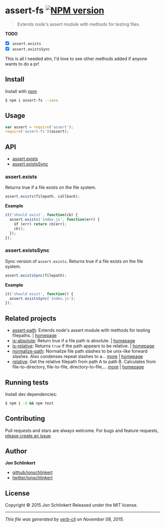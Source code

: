 # assert-fs [![NPM version](https://badge.fury.io/js/assert-fs.svg)](http://badge.fury.io/js/assert-fs)

> Extends node's assert module with methods for testing files.

**TODO**

* [x] `assert.exists`
* [x] `assert.existsSync`

This is all I needed atm, I'd love to see other methods added if anyone wants to do a pr!

## Install

Install with [npm](https://www.npmjs.com/)

```sh
$ npm i assert-fs --save
```

## Usage

```js
var assert = require('assert');
require('assert-fs')(assert);
```

## API

* [assert.exists](#assertexists)
* [assert.existsSync](#assertexistsSync)

### assert.exists

Returns true if a file exists on the file system.

```js
assert.exists(filepath, callback);
```

**Example**

```js
it('should exist', function(cb) {
  assert.exists('index.js', function(err) {
    if (err) return cb(err);
    cb();
  });
});
```

### assert.existsSync

Sync version of `assert.exists`. Returns true if a file exists on the file system.

```js
assert.existsSync(filepath);
```

**Example**

```js
it('should exist', function() {
  assert.existsSync('index.js');
});
```

## Related projects

* [assert-path](https://www.npmjs.com/package/assert-path): Extends node's assert module with methods for testing filepaths. | [homepage](https://github.com/jonschlinkert/assert-path)
* [is-absolute](https://www.npmjs.com/package/is-absolute): Return true if a file path is absolute. | [homepage](https://github.com/jonschlinkert/is-absolute)
* [is-relative](https://www.npmjs.com/package/is-relative): Returns `true` if the path appears to be relative. | [homepage](https://github.com/jonschlinkert/is-relative)
* [normalize-path](https://www.npmjs.com/package/normalize-path): Normalize file path slashes to be unix-like forward slashes. Also condenses repeat slashes to a… [more](https://www.npmjs.com/package/normalize-path) | [homepage](https://github.com/jonschlinkert/normalize-path)
* [relative](https://www.npmjs.com/package/relative): Get the relative filepath from path A to path B. Calculates from file-to-directory, file-to-file, directory-to-file,… [more](https://www.npmjs.com/package/relative) | [homepage](https://github.com/jonschlinkert/relative#readme)

## Running tests

Install dev dependencies:

```sh
$ npm i -d && npm test
```

## Contributing

Pull requests and stars are always welcome. For bugs and feature requests, [please create an issue](https://github.com/jonschlinkert/assert-fs/issues/new).

## Author

**Jon Schlinkert**

+ [github/jonschlinkert](https://github.com/jonschlinkert)
+ [twitter/jonschlinkert](http://twitter.com/jonschlinkert)

## License

Copyright © 2015 Jon Schlinkert
Released under the MIT license.

***

_This file was generated by [verb-cli](https://github.com/assemble/verb-cli) on November 08, 2015._